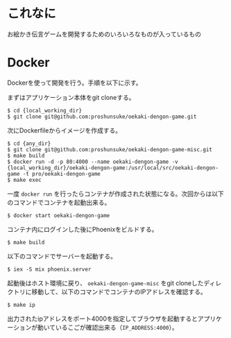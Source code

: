 # これなに

お絵かき伝言ゲームを開発するためのいろいろなものが入っているもの

# Docker

Dockerを使って開発を行う。手順を以下に示す。

まずはアプリケーション本体をgit cloneする。

```
$ cd {local_working_dir}
$ git clone git@github.com:proshunsuke/oekaki-dengon-game.git
```

次にDockerfileからイメージを作成する。

```shell
$ cd {any_dir}
$ git clone git@github.com:proshunsuke/oekaki-dengon-game-misc.git
$ make build
$ docker run -d -p 80:4000 --name oekaki-dengon-game -v {local_working_dir}/oekaki-dengon-game:/usr/local/src/oekaki-dengon-game -t pro/oekaki-dengon-game
$ make exec
```

一度 `docker run` を行ったらコンテナが作成された状態になる。次回からは以下のコマンドでコンテナを起動出来る。

```shell
$ docker start oekaki-dengon-game
```

コンテナ内にログインした後にPhoenixをビルドする。

```
$ make build
```

以下のコマンドでサーバーを起動する。

```
$ iex -S mix phoenix.server
```

起動後はホスト環境に戻り、 `oekaki-dengon-game-misc` をgit cloneしたディレクトリに移動して、以下のコマンドでコンテナのIPアドレスを確認する。

```
$ make ip
```

出力されたipアドレスをポート4000を指定してブラウザを起動するとアプリケーションが動いているこごが確認出来る（`IP_ADDRESS:4000`）。

